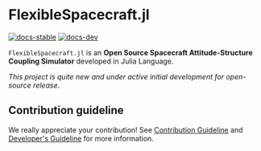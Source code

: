 # FlexibleSpacecraft.jl

[![docs-stable](https://img.shields.io/badge/docs-stable-blue.svg)](https://Mizu49.github.io/FlexibleSpacecraft.jl/stable)
[![docs-dev](https://img.shields.io/badge/docs-dev-blue.svg)](https://Mizu49.github.io/FlexibleSpacecraft.jl/dev)

`FlexibleSpacecraft.jl` is an **Open Source Spacecraft Attitude-Structure Coupling Simulator** developed in Julia Language.

*This project is quite new and under active initial development for open-source release.*


## Contribution guideline

We really appreciate your contribution! See [Contribution Guideline](https://github.com/Mizu49/FlexibleSpacecraft.jl/blob/main/.github/CONTRIBUTING.md) and [Developer's Guideline](https://mizu49.github.io/FlexibleSpacecraft.jl/dev/development/developer's-guideline/) for more information.

